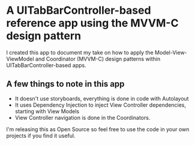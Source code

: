# A UITabBarController-based reference app using the MVVM-C design pattern

I created this app to document my take on how to apply the Model-View-ViewModel and Coordinator (MVVM-C) design patterns within UITabBarController-based apps.

## A few things to note in this app

- It doesn't use storyboards, everything is done in code with Autolayout
- It uses Dependency Injection to inject View Controller dependencies, starting with View Models
- View Controller navigation is done in the Coordinators.

I'm releasing this as Open Source so feel free to use the code in your own projects if you find it useful.

